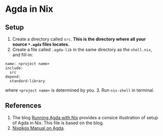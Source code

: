 # Agda in Nix

## Setup

1. Create a directory called `src`. **This is the directory where all your source `*.agda` files locates.**
2. Create a file called `.agda-lib` in the same directory as the `shell.nix`, and fill-in:

  ```
  name: <project name>
  include:
    src
  depend:
    standard-library
  ```
  
  where `<project name>` is determined by you.
3. Run `nix-shell` in terminal.

## References

1. The blog [Running Agda with Nix](https://monospacedmonologues.com/2021/05/running-agda-with-nix/) provides a consice illustration of setup of Agda in Nix. This file is based on the blog.
2. [Nixpkgs Manual on Agda](https://ryantm.github.io/nixpkgs/languages-frameworks/agda/).
